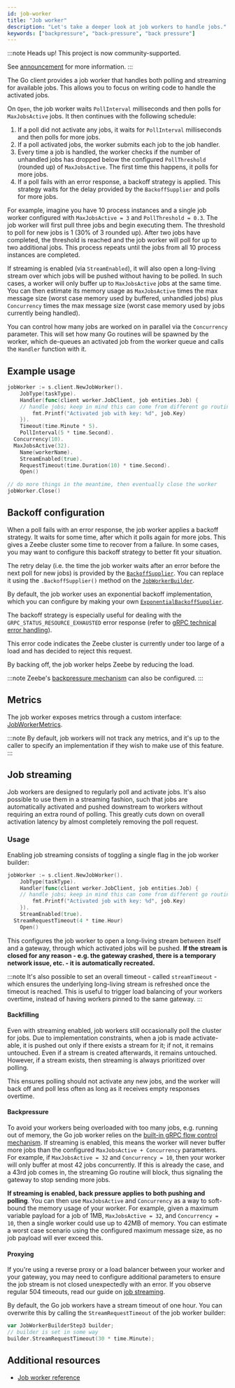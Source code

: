 ```yaml
---
id: job-worker
title: "Job worker"
description: "Let's take a deeper look at job workers to handle jobs."
keywords: ["backpressure", "back-pressure", "back pressure"]
---
```


:::note Heads up!
This project is now community-supported.

See [announcement](reference/announcements.md#deprecation-zeebe-go-client--cli-client-zbctl) for more information.
:::

The Go client provides a job worker that handles both polling and streaming for available jobs. This allows you to focus on writing code to handle the activated jobs.

On `Open`, the job worker waits `PollInterval` milliseconds and then polls for `MaxJobsActive` jobs. It then continues with the following schedule:

1. If a poll did not activate any jobs, it waits for `PollInterval` milliseconds and then polls for more jobs.
2. If a poll activated jobs, the worker submits each job to the job handler.
3. Every time a job is handled, the worker checks if the number of unhandled jobs has dropped below the configured `PollThreshold` (rounded up) of `MaxJobsActive`. The first time this happens, it polls for more jobs.
4. If a poll fails with an error response, a backoff strategy is applied. This strategy waits for the delay provided by the `BackoffSupplier` and polls for more jobs.

For example, imagine you have 10 process instances and a single job worker configured with `MaxJobsActive = 3` and `PollThreshold = 0.3`. The job worker will first pull three jobs and begin executing them. The threshold to poll for new jobs is 1 (30% of 3 rounded up). After two jobs have completed, the threshold is reached and the job worker will poll for up to two additional jobs. This process repeats until the jobs from all 10 process instances are completed.

If streaming is enabled (via `StreamEnabled`), it will also open a long-living stream over which jobs will be pushed without having to be polled. In such cases, a worker will only buffer up to `MaxJobsActive` jobs at the same time. You can then estimate its memory usage as `MaxJobsActive` times the max message size (worst case memory used by buffered, unhandled jobs) plus `Concurrency` times the max message size (worst case memory used by jobs currently being handled).

You can control how many jobs are worked on in parallel via the `Concurrency` parameter. This will set how many Go routines will be spawned by the worker, which de-queues an activated job from the worker queue and calls the `Handler` function with it.

## Example usage

```go
jobWorker := s.client.NewJobWorker().
	JobType(taskType).
	Handler(func(client worker.JobClient, job entities.Job) {
    // handle jobs; keep in mind this can come from different go routines
		fmt.Printf("Activated job with key: %d", job.Key)
	}).
	Timeout(time.Minute * 5).
	PollInterval(5 * time.Second).
  Concurrency(10).
  MaxJobsActive(32).
	Name(workerName).
	StreamEnabled(true).
	RequestTimeout(time.Duration(10) * time.Second).
	Open()

// do more things in the meantime, then eventually close the worker
jobWorker.Close()
```

## Backoff configuration

When a poll fails with an error response, the job worker applies a backoff strategy. It waits for some time, after which it polls again for more jobs. This gives a Zeebe cluster some time to recover from a failure. In some cases, you may want to configure this backoff strategy to better fit your situation.

The retry delay (i.e. the time the job worker waits after an error before the next poll for new jobs) is provided by the [`BackoffSupplier`](https://github.com/camunda-community-hub/zeebe-client-go/blob/main/pkg/worker/backoffSupplier.go). You can replace it using the `.BackoffSupplier()` method on the [`JobWorkerBuilder`](https://github.com/camunda-community-hub/zeebe-client-go/blob/main/pkg/worker/jobWorker_builder.go).

By default, the job worker uses an exponential backoff implementation, which you can configure by making your own [`ExponentialBackoffSupplier`](https://github.com/camunda-community-hub/zeebe-client-go/blob/main/pkg/worker/exponentialBackoffSupplier.go).

The backoff strategy is especially useful for dealing with the `GRPC_STATUS_RESOURCE_EXHAUSTED` error response (refer to [gRPC technical error handling](/apis-tools/zeebe-api/technical-error-handling.md)).

This error code indicates the Zeebe cluster is currently under too large of a load and has decided to reject this request.

By backing off, the job worker helps Zeebe by reducing the load.

:::note
Zeebe's [backpressure mechanism](/self-managed/zeebe-deployment/operations/backpressure.md) can also be configured.
:::

## Metrics

The job worker exposes metrics through a custom interface: [JobWorkerMetrics](https://github.com/camunda-community-hub/zeebe-client-go/blob/main/pkg/worker/jobWorkerMetrics.go).

:::note
By default, job workers will not track any metrics, and it's up to the caller to specify an implementation if they wish to make use of this feature.
:::

## Job streaming

Job workers are designed to regularly poll and activate jobs. It's also possible to use them in a streaming fashion, such that jobs are automatically activated and pushed downstream to workers without requiring an extra round of polling. This greatly cuts down on overall activation latency by almost completely removing the poll request.

### Usage

Enabling job streaming consists of toggling a single flag in the job worker builder:

```go
jobWorker := s.client.NewJobWorker().
	JobType(taskType).
	Handler(func(client worker.JobClient, job entities.Job) {
    // handle jobs; keep in mind this can come from different go routines
		fmt.Printf("Activated job with key: %d", job.Key)
	}).
	StreamEnabled(true).
  StreamRequestTimeout(4 * time.Hour)
	Open()
```

This configures the job worker to open a long-living stream between itself and a gateway, through which activated jobs will be pushed. **If the stream is closed for any reason - e.g. the gateway crashed, there is a temporary network issue, etc. - it is automatically recreated.**

:::note
It's also possible to set an overall timeout - called `streamTimeout` - which ensures the underlying long-living stream is refreshed once the timeout is reached. This is useful to trigger load balancing of your workers overtime, instead of having workers pinned to the same gateway.
:::

#### Backfilling

Even with streaming enabled, job workers still occasionally poll the cluster for jobs. Due to implementation constraints, when a job is made activate-able, it is pushed out only if there exists a stream for it; if not, it remains untouched. Even if a stream is created afterwards, it remains untouched. However, if a stream exists, then streaming is always prioritized over polling.

This ensures polling should not activate any new jobs, and the worker will back off and poll less often as long as it receives empty responses overtime.

#### Backpressure

To avoid your workers being overloaded with too many jobs, e.g. running out of memory, the Go job worker relies on the [built-in gRPC flow control mechanism](https://grpc.io/docs/guides/flow-control/). If streaming is enabled, this means the worker will never buffer more jobs than the configured `MaxJobsActive + Concurrency` parameters. For example, if `MaxJobsActive = 32` and `Concurrency = 10`, then your worker will only buffer at most 42 jobs concurrently. If this is already the case, and a 43rd job comes in, the streaming Go routine will block, thus signaling the gateway to stop sending more jobs.

**If streaming is enabled, back pressure applies to both pushing and polling**. You can then use `MaxJobsActive` and `Concurrency` as a way to soft-bound the memory usage of your worker. For example, given a maximum variable payload for a job of 1MB, `MaxJobsActive = 32`, and `Concurrency = 10`, then a single worker could use up to 42MB of memory. You can estimate a worst case scenario using the configured maximum message size, as no job payload will ever exceed this.

#### Proxying

If you're using a reverse proxy or a load balancer between your worker and your gateway, you may need to configure additional parameters to ensure the job stream is not closed unexpectedly with an error. If you observe regular 504 timeouts, read our guide on [job streaming](/self-managed/zeebe-deployment/zeebe-gateway/job-streaming.md).

By default, the Go job workers have a stream timeout of one hour. You can overwrite this by calling the `StreamRequestTimeout` of the job worker builder:

```go
var JobWorkerBuilderStep3 builder;
// builder is set in some way
builder.StreamRequestTimeout(30 * time.Minute);
```

## Additional resources

- [Job worker reference](/components/concepts/job-workers.md)
